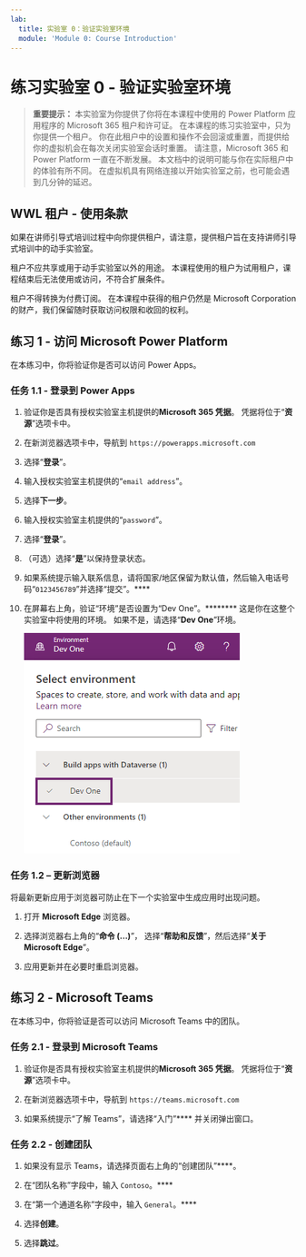 ```yaml
---
lab:
  title: 实验室 0：验证实验室环境
  module: 'Module 0: Course Introduction'
---
```


# 练习实验室 0 - 验证实验室环境

> **重要提示：** 本实验室为你提供了你将在本课程中使用的 Power Platform 应用程序的 Microsoft 365 租户和许可证。 在本课程的练习实验室中，只为你提供一个租户。 你在此租户中的设置和操作不会回滚或重置，而提供给你的虚拟机会在每次关闭实验室会话时重置。 请注意，Microsoft 365 和 Power Platform 一直在不断发展。 本文档中的说明可能与你在实际租户中的体验有所不同。 在虚拟机具有网络连接以开始实验室之前，也可能会遇到几分钟的延迟。

## WWL 租户 - 使用条款

如果在讲师引导式培训过程中向你提供租户，请注意，提供租户旨在支持讲师引导式培训中的动手实验室。

租户不应共享或用于动手实验室以外的用途。 本课程使用的租户为试用租户，课程结束后无法使用或访问，不符合扩展条件。

租户不得转换为付费订阅。 在本课程中获得的租户仍然是 Microsoft Corporation 的财产，我们保留随时获取访问权限和收回的权利。

## 练习 1 - 访问 Microsoft Power Platform

在本练习中，你将验证你是否可以访问 Power Apps。

### 任务 1.1 - 登录到 Power Apps

1. 验证你是否具有授权实验室主机提供的**Microsoft 365 凭据**。 凭据将位于“**资源**”选项卡中。

1. 在新浏览器选项卡中，导航到 `https://powerapps.microsoft.com`

1. 选择“**登录**”。

1. 输入授权实验室主机提供的“`email address`”。

1. 选择**下一步**。

1. 输入授权实验室主机提供的“`password`”。

1. 选择“**登录**”。

1. （可选）选择“**是**”以保持登录状态。

1. 如果系统提示输入联系信息，请将国家/地区保留为默认值，然后输入电话号码“`0123456789`”并选择“提交”。****

1. 在屏幕右上角，验证“环境”是否设置为“Dev One”。******** 这是你在这整个实验室中将使用的环境。 如果不是，请选择“**Dev One**”环境。

    ![环境选择器。](../media/select-dev-one-environment.png)

### 任务 1.2 – 更新浏览器

将最新更新应用于浏览器可防止在下一个实验室中生成应用时出现问题。

1. 打开 **Microsoft Edge** 浏览器。

1. 选择浏览器右上角的“**命令 (...)**”， 选择“**帮助和反馈**”，然后选择“**关于 Microsoft Edge**”。

1. 应用更新并在必要时重启浏览器。

## 练习 2 - Microsoft Teams

在本练习中，你将验证是否可以访问 Microsoft Teams 中的团队。

### 任务 2.1 - 登录到 Microsoft Teams

1. 验证你是否具有授权实验室主机提供的**Microsoft 365 凭据**。 凭据将位于“**资源**”选项卡中。

1. 在新浏览器选项卡中，导航到 `https://teams.microsoft.com`

1. 如果系统提示“了解 Teams”，请选择“入门”**** 并关闭弹出窗口。

### 任务 2.2 - 创建团队

1. 如果没有显示 Teams，请选择页面右上角的“创建团队”****。

1. 在“团队名称”字段中，输入 `Contoso`。****

1. 在“第一个通道名称”字段中，输入 `General`。****

1. 选择**创建**。

1. 选择**跳过**。

